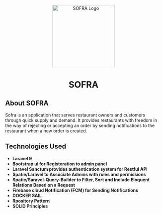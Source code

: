 <p align="center">
    <img src="public/images/Icon.png" width="200" height="200" alt="SOFRA Logo">
     <h1 align="center">SOFRA</h1>
</p>

## About SOFRA

 Sofra is an application that serves restaurant owners and customers through quick supply and demand. It provides restaurants with freedom in the way of     rejecting or accepting an order by sending notifications to the restaurant when a new order is created.
## Technologies Used

- **Laravel 9**
- **Bootstrap ui for Registeration to admin panel**
- **Laravel Sanctum provides authentication system for Restful API**
- **Spatie/Laravel to Associate Admins with roles and permissions**
- **Spatie/Saravel-Query-Builder to Filter, Sort and Include Eloquent Relations Based on a Request**
- **Firebase cloud Notification (FCM) for Sending Notifications**
- **DOCKER SAIL**
- **Rpository Pattern**
- **SOLID Principles**

